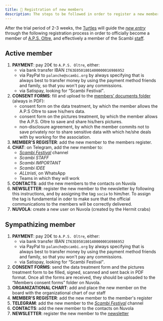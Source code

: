 ```yaml
---
title: 📩 Registration of new members
description: The steps to be followed in order to register a new member of the A.P.S. Oltre
---
```

After the trial period of 2-3 weeks, the [Turtles](../staff/teams.md#turtles) will guide the [_new entry_](../staff/new-entry.md) through the following registration process in order to officially become a member of [A.P.S. Oltre](./), and effectively a member of the Scambi [staff](../staff/).

## Active member

1. **PAYMENT**: pay 20€ to `A.P.S. Oltre`, either:
	* via bank transfer IBAN `IT63E0501801400000016986952`
	* via PayPal to `palanche@scambi.org` by always specifying that is always best to transfer money by using the payment method friends and family, so that you won't pay any commissions.
	* via Satispay, looking for <q>Scambi Festival</q>.
2. **CONSENT FORMS**: fill and upload to the [members’ documents folder](https://nuvola.scambi.org/f/118956) (always in PDF):
	* consent form on the data treatment, by which the member allows the A.P.S Oltre to save his/hers data.
	* consent form on the pictures treatment, by which the member allows the A.P.S. Oltre to save and share his/hers pictures.
	* non-disclosure agreement, by which the member commits not to save privately nor to share sensitive data with which he/she deals with by working for the association.
4. **MEMBER'S REGISTER**: add the new member to the members register.
5. **CHAT**: on Telegram, add the new member to:
	* [_Scambi Festival_](https://t.me/scambifestival) channel
	* _Scambi STAFF_
	* _Scambi IMPORTANT_
	* _Scambi IDEE_
	* _ALLtristi_, on WhatsApp
	* Teams in which they will work
6. **CONTACTS**: add the new members to the contacts on Nuvola
7. **NEWSLETTER**: register the new member to the newsletter by following this instructions, and by assigning the tag `sociə` to him/her. To assign the tag is fundamental in oder to make sure that the official communications to the members will be correctly delivered.
8. **NUVOLA**: create a new user on Nuvola (created by the Hermit crabs)

## Sympathizing member

1. **PAYMENT**: pay 20€ to `A.P.S. Oltre`, either:
	* via bank transfer IBAN `IT63E0501801400000016986952`
	* via PayPal to `palanche@scambi.org` by always specifying that is always best to transfer money by using the payment method friends and family, so that you won't pay any commissions.
	* via Satispay, looking for <q>Scambi Festival</q>.
2. **CONSENT FORMS**: send the data treatment form and the pictures treatment form to be filled, signed, scanned and sent back in PDF format. Once all the forms are received, they should be uploaded to the “Members consent forms” folder on Nuvola.
3. **ORGANIZATIONAL CHART**: add and place the new member on the board with the organizational chart of our staff
4. **MEMBER'S REGISTER**: add the new member to the member's register
5. **TELEGRAM**: add the new member to the [_Scambi Festival_](https://t.me/scambifestival) channel
6. **CONTACTS**: add the new member to the contacts on Nuvola
7. **NEWSLETTER**: register the new member to the [newsletter](https://buttondown.email/scambi)
